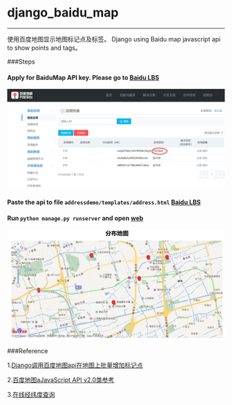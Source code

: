 #  django_baidu_map
___________

使用百度地图显示地图标记点及标签。
Django using Baidu map javascript api to show points and tags。



###Steps


#### Apply for BaiduMap API key. Please go to [Baidu LBS](http://lbsyun.baidu.com/index.php?title=jspopular)

![img](./images/Baidu_LBS.png)

#### Paste the api to file `addressdemo/templates/address.html` [Baidu LBS](http://lbsyun.baidu.com/index.php?title=jspopular)

#### Run `python manage.py runserver` and open [web](http://127.0.0.1:8000/)

![img](./images/final_result.png)



###Reference

1.[Django调用百度地图api在地图上批量增加标记点](https://www.jianshu.com/p/91cc0e5171f5)

2.[百度地图aJavaScript API v2.0类参考](http://lbsyun.baidu.com/cms/jsapi/reference/jsapi_reference.html#a1b0)

3.[在线经纬度查询](http://www.gpsspg.com/maps.htm)
